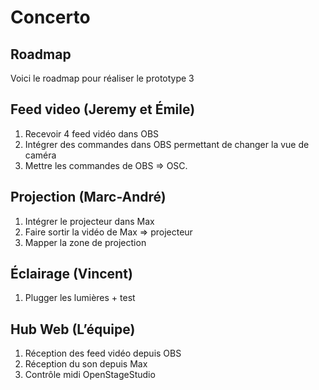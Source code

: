 # Concerto


## Roadmap

Voici le roadmap pour réaliser le prototype 3


## Feed video (Jeremy et Émile)

1. Recevoir 4 feed vidéo dans OBS
2. Intégrer des commandes dans OBS permettant de changer la vue de caméra
3. Mettre les commandes de OBS => OSC.


## Projection (Marc-André)

1. Intégrer le projecteur dans Max
2. Faire sortir la vidéo de Max => projecteur
3. Mapper la zone de projection

## Éclairage (Vincent)
1. Plugger les lumières + test

## Hub Web (L’équipe)

1. Réception des feed vidéo depuis OBS
2. Réception du son depuis Max
3. Contrôle midi OpenStageStudio




